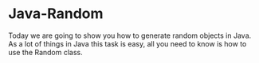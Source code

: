 Java-Random
===========

Today we are going to show you how to generate random objects in Java. As a lot of things in Java this task is easy, all you need to know is how to use the Random class.
